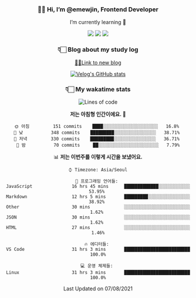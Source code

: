 <div align='center'>
  
### 👋🏻 Hi, I’m @emewjin, Frontend Developer 
I’m currently learning 🌱 
    
  <img src="https://img.shields.io/badge/javascript-F7DF1E?style=for-the-badge&logo=javascript&logoColor=black"/>
  <img src="https://img.shields.io/badge/react.js-61DAFB?style=for-the-badge&logo=react&logoColor=black"/>
    <img src="https://img.shields.io/badge/vue.js-4FC08D?style=for-the-badge&logo=vue.js&logoColor=white"/>

### 👇🏻 Blog about my study log
  [🏃🏻Link to new blog](https://emewjin.github.io/)  
  
 [![Velog's GitHub stats](https://velog-readme-stats.vercel.app/api?name=1703979&tag=javascript)](https://github.com/eungyeole/velog-readme-stats)


### 👇🏻 My wakatime stats  
  
<!--START_SECTION:waka-->
![Lines of code](https://img.shields.io/badge/%EC%A0%80%EB%8A%94%20%EC%97%AC%ED%83%9C%EA%B9%8C%EC%A7%80%20-78618%20%EC%A4%84%EC%9D%98%20%EC%BD%94%EB%93%9C%EB%A5%BC%20%EC%9E%91%EC%84%B1%ED%96%88%EC%96%B4%EC%9A%94.-blue)

**저는 아침형 인간이에요. 🐤** 

```text
🌞 아침         151 commits    ████░░░░░░░░░░░░░░░░░░░░░   16.8% 
🌆 낮　         348 commits    █████████░░░░░░░░░░░░░░░░   38.71% 
🌃 저녁         330 commits    █████████░░░░░░░░░░░░░░░░   36.71% 
🌙 밤　         70 commits     ██░░░░░░░░░░░░░░░░░░░░░░░   7.79%

```


📊 **저는 이번주를 이렇게 시간을 보냈어요.** 

```text
⌚︎ Timezone: Asia/Seoul

💬 프로그래밍 언어들: 
JavaScript               16 hrs 45 mins      █████████████░░░░░░░░░░░░   53.95% 
Markdown                 12 hrs 5 mins       █████████░░░░░░░░░░░░░░░░   38.92% 
Other                    30 mins             ░░░░░░░░░░░░░░░░░░░░░░░░░   1.62% 
JSON                     30 mins             ░░░░░░░░░░░░░░░░░░░░░░░░░   1.62% 
HTML                     27 mins             ░░░░░░░░░░░░░░░░░░░░░░░░░   1.46%

🔥 에디터들: 
VS Code                  31 hrs 3 mins       █████████████████████████   100.0%

💻 운영 체제들: 
Linux                    31 hrs 3 mins       █████████████████████████   100.0%

```


 Last Updated on 07/08/2021
<!--END_SECTION:waka-->
 </div>
<!---
Emewjin/Emewjin is a ✨ special ✨ repository because its `README.md` (this file) appears on your GitHub profile.
You can click the Preview link to take a look at your changes.
--->
